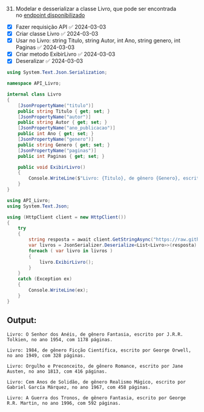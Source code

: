 31. Modelar e desserializar a classe Livro, que pode ser encontrada no [endpoint disponibilizado](https://raw.githubusercontent.com/ArthurOcFernandes/Exerc-cios-C-/curso-4-aula-2/Jsons/Livros.json)

- [x] Fazer requisição API ✅ 2024-03-03
- [x] Criar classe Livro ✅ 2024-03-03
- [x] Usar no Livro: string Titulo, string Autor, int Ano, string genero, int Paginas ✅ 2024-03-03
- [x] Criar metodo ExibirLivro ✅ 2024-03-03
- [x] Deseralizar ✅ 2024-03-03

```C#
using System.Text.Json.Serialization;

namespace API_Livro;

internal class Livro
{
    [JsonPropertyName("titulo")]
    public string Titulo { get; set; }
    [JsonPropertyName("autor")]
    public string Autor { get; set; }
    [JsonPropertyName("ano_publicacao")]
    public int Ano { get; set; }
    [JsonPropertyName("genero")]
    public string Genero { get; set; }
    [JsonPropertyName("paginas")]
    public int Paginas { get; set; }

    public void ExibirLivro()
    {
        Console.WriteLine($"Livro: {Titulo}, de gênero {Genero}, escrito por {Autor}, no ano {Ano}, com {Paginas} páginas.\n");
    }
}

```

```C#
using API_Livro;
using System.Text.Json;

using (HttpClient client = new HttpClient())
{
    try
    {
        string resposta = await client.GetStringAsync("https://raw.githubusercontent.com/ArthurOcFernandes/Exerc-cios-C-/curso-4-aula-2/Jsons/Livros.json");
        var livros = JsonSerializer.Deserialize<List<Livro>>(resposta)!;
        foreach ( var livro in livros )
        {
            livro.ExibirLivro();
        }
    }
    catch (Exception ex)
    {
        Console.WriteLine(ex);
    }
}
```


## Output: 
```
Livro: O Senhor dos Anéis, de gênero Fantasia, escrito por J.R.R. Tolkien, no ano 1954, com 1178 páginas.

Livro: 1984, de gênero Ficção Científica, escrito por George Orwell, no ano 1949, com 328 páginas.

Livro: Orgulho e Preconceito, de gênero Romance, escrito por Jane Austen, no ano 1813, com 416 páginas.

Livro: Cem Anos de Solidão, de gênero Realismo Mágico, escrito por Gabriel García Márquez, no ano 1967, com 458 páginas.

Livro: A Guerra dos Tronos, de gênero Fantasia, escrito por George R.R. Martin, no ano 1996, com 592 páginas.
```